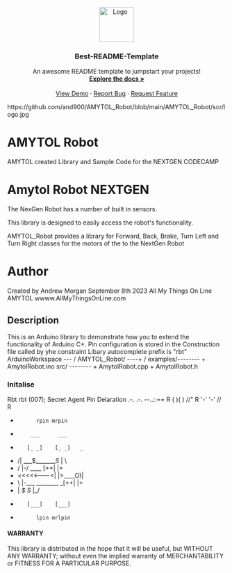 <div align="center">
  <a href="https://github.com/othneildrew/Best-README-Template">
    <img src="images/logo.png" alt="Logo" width="80" height="80">
  </a>

  <h3 align="center">Best-README-Template</h3>

  <p align="center">
    An awesome README template to jumpstart your projects!
    <br />
    <a href="https://github.com/othneildrew/Best-README-Template"><strong>Explore the docs »</strong></a>
    <br />
    <br />
    <a href="https://github.com/othneildrew/Best-README-Template">View Demo</a>
    ·
    <a href="https://github.com/othneildrew/Best-README-Template/issues">Report Bug</a>
    ·
    <a href="https://github.com/othneildrew/Best-README-Template/issues">Request Feature</a>
  </p>
</div>
https://github.com/and900/AMYTOL_Robot/blob/main/AMYTOL_Robot/scr/logo.jpg


# AMYTOL Robot
AMYTOL created Library and Sample Code for the NEXTGEN CODECAMP
# Amytol Robot NEXTGEN
The NexGen Robot has a number of built in sensors. 

This library is designed to easily access the robot's functionality.

AMYTOL_Robot provides a library for Forward, Back, Brake, Turn Left and Turn Right classes for the motors of the to the NextGen Robot

# Author
  Created by Andrew Morgan September 8th 2023
  All My Things On Line AMYTOL
  wwww.AllMyThingsOnLine.com

## Description
This is an Arduino library to demonstrate how you to extend the functionality of Arduino C+.
Pin configuration is stored in the Construction file called by yhe constraint
Libary autocomplete prefix is "rbt" 
ArduinoWorkspace --- /
       AMYTOL_Robot/ ----+ /
            examples/--------   + AmytolRobot.ino
              src/ --------     + AmytolRobot.cpp
                                + AmytolRobot.h
 

### Initalise 
Rbt rbt (007);   Secret Agent Pin Delaration  .-.  .-.  --..::==
R                                            (   )(   )  //"
R                                             '-'  '-'  //
R
-           rpin mrpin
-         ___      ___        
-        [_ _]    [_ _]   _
-   /|  ___$________S_   | \
-  / |-/        ____  [++| |+
- <<<<<---<|  |>____O)<ooo>|
-  \ |-\___ ________ _[++| |+
-   \|    _$_      _S_   |_/  
-        [___]    [___]            
-           lpin mrlpin

#### WARRANTY
This library is distributed in the hope that it will be useful,
but WITHOUT ANY WARRANTY; without even the implied warranty of
MERCHANTABILITY or FITNESS FOR A PARTICULAR PURPOSE.
